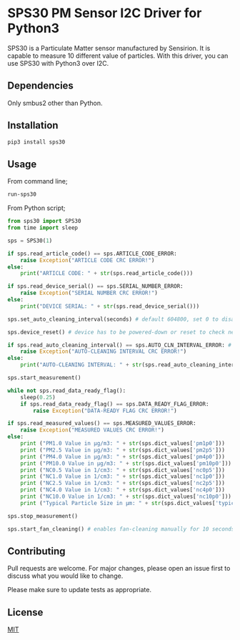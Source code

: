 # SPS30 PM Sensor I2C Driver for Python3

SPS30 is a Particulate Matter sensor manufactured by Sensirion. It is capable to measure 10 different value of particles. With this driver, you can use SPS30 with Python3 over I2C.

## Dependencies
Only smbus2 other than Python. 

## Installation
```bash
pip3 install sps30
```

## Usage
From command line;
```bash
run-sps30
```
From Python script;
```python
from sps30 import SPS30
from time import sleep

sps = SPS30(1)

if sps.read_article_code() == sps.ARTICLE_CODE_ERROR:
    raise Exception("ARTICLE CODE CRC ERROR!")
else:
    print("ARTICLE CODE: " + str(sps.read_article_code()))

if sps.read_device_serial() == sps.SERIAL_NUMBER_ERROR:
    raise Exception("SERIAL NUMBER CRC ERROR!")
else:
    print("DEVICE SERIAL: " + str(sps.read_device_serial()))

sps.set_auto_cleaning_interval(seconds) # default 604800, set 0 to disable auto-cleaning

sps.device_reset() # device has to be powered-down or reset to check new auto-cleaning interval

if sps.read_auto_cleaning_interval() == sps.AUTO_CLN_INTERVAL_ERROR: # or returns the interval in seconds
    raise Exception("AUTO-CLEANING INTERVAL CRC ERROR!")
else:
    print("AUTO-CLEANING INTERVAL: " + str(sps.read_auto_cleaning_interval()))

sps.start_measurement()

while not sps.read_data_ready_flag():
    sleep(0.25)
    if sps.read_data_ready_flag() == sps.DATA_READY_FLAG_ERROR:
        raise Exception("DATA-READY FLAG CRC ERROR!")

if sps.read_measured_values() == sps.MEASURED_VALUES_ERROR:
    raise Exception("MEASURED VALUES CRC ERROR!")
else:
    print ("PM1.0 Value in µg/m3: " + str(sps.dict_values['pm1p0']))
    print ("PM2.5 Value in µg/m3: " + str(sps.dict_values['pm2p5']))
    print ("PM4.0 Value in µg/m3: " + str(sps.dict_values['pm4p0']))
    print ("PM10.0 Value in µg/m3: " + str(sps.dict_values['pm10p0']))
    print ("NC0.5 Value in 1/cm3: " + str(sps.dict_values['nc0p5']))    # NC: Number of Concentration 
    print ("NC1.0 Value in 1/cm3: " + str(sps.dict_values['nc1p0']))
    print ("NC2.5 Value in 1/cm3: " + str(sps.dict_values['nc2p5']))
    print ("NC4.0 Value in 1/cm3: " + str(sps.dict_values['nc4p0']))
    print ("NC10.0 Value in 1/cm3: " + str(sps.dict_values['nc10p0']))
    print ("Typical Particle Size in µm: " + str(sps.dict_values['typical']))	

sps.stop_measurement()

sps.start_fan_cleaning() # enables fan-cleaning manually for 10 seconds (referred by datasheet)
```

## Contributing
Pull requests are welcome. For major changes, please open an issue first to discuss what you would like to change.

Please make sure to update tests as appropriate.

## License
[MIT](https://choosealicense.com/licenses/mit/)
